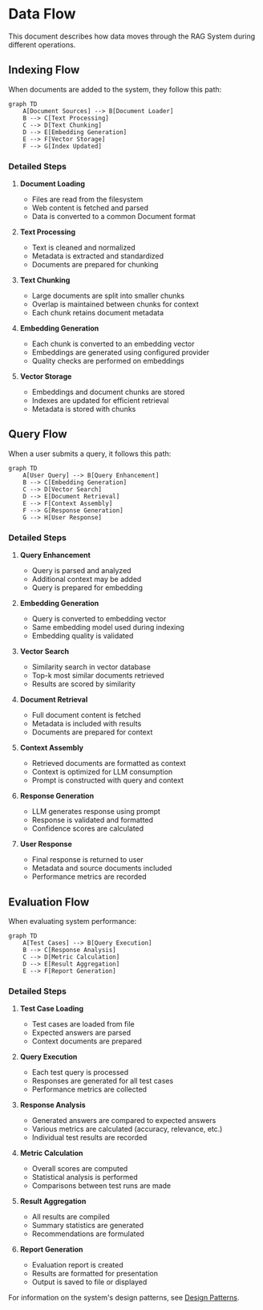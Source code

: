 # Data Flow

This document describes how data moves through the RAG System during different operations.

## Indexing Flow

When documents are added to the system, they follow this path:

```mermaid
graph TD
    A[Document Sources] --> B[Document Loader]
    B --> C[Text Processing]
    C --> D[Text Chunking]
    D --> E[Embedding Generation]
    E --> F[Vector Storage]
    F --> G[Index Updated]
```

### Detailed Steps

1. **Document Loading**
   - Files are read from the filesystem
   - Web content is fetched and parsed
   - Data is converted to a common Document format

2. **Text Processing**
   - Text is cleaned and normalized
   - Metadata is extracted and standardized
   - Documents are prepared for chunking

3. **Text Chunking**
   - Large documents are split into smaller chunks
   - Overlap is maintained between chunks for context
   - Each chunk retains document metadata

4. **Embedding Generation**
   - Each chunk is converted to an embedding vector
   - Embeddings are generated using configured provider
   - Quality checks are performed on embeddings

5. **Vector Storage**
   - Embeddings and document chunks are stored
   - Indexes are updated for efficient retrieval
   - Metadata is stored with chunks

## Query Flow

When a user submits a query, it follows this path:

```mermaid
graph TD
    A[User Query] --> B[Query Enhancement]
    B --> C[Embedding Generation]
    C --> D[Vector Search]
    D --> E[Document Retrieval]
    E --> F[Context Assembly]
    F --> G[Response Generation]
    G --> H[User Response]
```

### Detailed Steps

1. **Query Enhancement**
   - Query is parsed and analyzed
   - Additional context may be added
   - Query is prepared for embedding

2. **Embedding Generation**
   - Query is converted to embedding vector
   - Same embedding model used during indexing
   - Embedding quality is validated

3. **Vector Search**
   - Similarity search in vector database
   - Top-k most similar documents retrieved
   - Results are scored by similarity

4. **Document Retrieval**
   - Full document content is fetched
   - Metadata is included with results
   - Documents are prepared for context

5. **Context Assembly**
   - Retrieved documents are formatted as context
   - Context is optimized for LLM consumption
   - Prompt is constructed with query and context

6. **Response Generation**
   - LLM generates response using prompt
   - Response is validated and formatted
   - Confidence scores are calculated

7. **User Response**
   - Final response is returned to user
   - Metadata and source documents included
   - Performance metrics are recorded

## Evaluation Flow

When evaluating system performance:

```mermaid
graph TD
    A[Test Cases] --> B[Query Execution]
    B --> C[Response Analysis]
    C --> D[Metric Calculation]
    D --> E[Result Aggregation]
    E --> F[Report Generation]
```

### Detailed Steps

1. **Test Case Loading**
   - Test cases are loaded from file
   - Expected answers are parsed
   - Context documents are prepared

2. **Query Execution**
   - Each test query is processed
   - Responses are generated for all test cases
   - Performance metrics are collected

3. **Response Analysis**
   - Generated answers are compared to expected answers
   - Various metrics are calculated (accuracy, relevance, etc.)
   - Individual test results are recorded

4. **Metric Calculation**
   - Overall scores are computed
   - Statistical analysis is performed
   - Comparisons between test runs are made

5. **Result Aggregation**
   - All results are compiled
   - Summary statistics are generated
   - Recommendations are formulated

6. **Report Generation**
   - Evaluation report is created
   - Results are formatted for presentation
   - Output is saved to file or displayed

For information on the system's design patterns, see [Design Patterns](design-patterns.md).